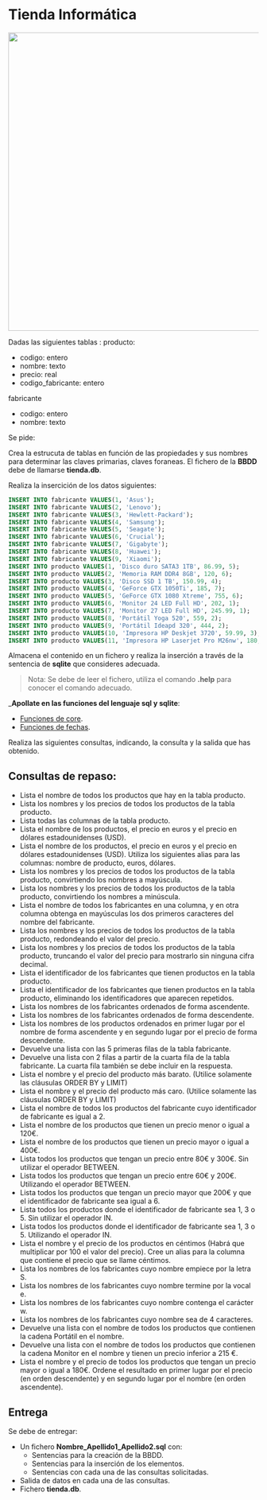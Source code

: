 <div>

# Tienda Informática

<div align="center">
<img src="https://ultimainformatica.com/img/cms/TIENDAS/NIVARIA/CC%20NIVARIA_%208FEB_18_WEB.jpg" width="600px"/>
</div>

Dadas las siguientes tablas :
producto:
  - codigo: entero
  - nombre: texto
  - precio: real
  - codigo_fabricante: entero

fabricante
  - codigo: entero 
  - nombre: texto

Se pide:

Crea la estrucuta de tablas en función de las propiedades y sus nombres para determinar las claves primarias, claves foraneas. El fichero de la __BBDD__ debe de llamarse __tienda.db__.

Realiza la insercición de los datos siguientes:

```sql
INSERT INTO fabricante VALUES(1, 'Asus');
INSERT INTO fabricante VALUES(2, 'Lenovo');
INSERT INTO fabricante VALUES(3, 'Hewlett-Packard');
INSERT INTO fabricante VALUES(4, 'Samsung');
INSERT INTO fabricante VALUES(5, 'Seagate');
INSERT INTO fabricante VALUES(6, 'Crucial');
INSERT INTO fabricante VALUES(7, 'Gigabyte');
INSERT INTO fabricante VALUES(8, 'Huawei');
INSERT INTO fabricante VALUES(9, 'Xiaomi');
INSERT INTO producto VALUES(1, 'Disco duro SATA3 1TB', 86.99, 5);
INSERT INTO producto VALUES(2, 'Memoria RAM DDR4 8GB', 120, 6);
INSERT INTO producto VALUES(3, 'Disco SSD 1 TB', 150.99, 4);
INSERT INTO producto VALUES(4, 'GeForce GTX 1050Ti', 185, 7);
INSERT INTO producto VALUES(5, 'GeForce GTX 1080 Xtreme', 755, 6);
INSERT INTO producto VALUES(6, 'Monitor 24 LED Full HD', 202, 1);
INSERT INTO producto VALUES(7, 'Monitor 27 LED Full HD', 245.99, 1);
INSERT INTO producto VALUES(8, 'Portátil Yoga 520', 559, 2);
INSERT INTO producto VALUES(9, 'Portátil Ideapd 320', 444, 2);
INSERT INTO producto VALUES(10, 'Impresora HP Deskjet 3720', 59.99, 3);
INSERT INTO producto VALUES(11, 'Impresora HP Laserjet Pro M26nw', 180, 3);
```

Almacena el contenido en un fichero y realiza la inserción a través de la sentencia de __sqlite__ que consideres adecuada.
>Nota: Se debe de leer el fichero, utiliza el comando __.help__ para conocer el comando adecuado.

___Apollate en las funciones del lenguaje sql y sqlite__:
- [Funciones de core](https://www.sqlite.org/lang_corefunc.html). 
- [Funciones de fechas](https://www.sqlite.org/lang_datefunc.html).

Realiza las siguientes consultas, indicando, la consulta y la salida que has obtenido.

## Consultas de repaso:
 - Lista el nombre de todos los productos que hay en la tabla producto.
 - Lista los nombres y los precios de todos los productos de la tabla producto.
 - Lista todas las columnas de la tabla producto.
 - Lista el nombre de los productos, el precio en euros y el precio en dólares estadounidenses (USD).
 - Lista el nombre de los productos, el precio en euros y el precio en dólares estadounidenses (USD). Utiliza los siguientes alias para las columnas: nombre de producto, euros, dólares.
 - Lista los nombres y los precios de todos los productos de la tabla producto, convirtiendo los nombres a mayúscula.
 - Lista los nombres y los precios de todos los productos de la tabla producto, convirtiendo los nombres a minúscula.
 - Lista el nombre de todos los fabricantes en una columna, y en otra columna obtenga en mayúsculas los dos primeros caracteres del nombre del fabricante.
 - Lista los nombres y los precios de todos los productos de la tabla producto, redondeando el valor del precio.
 - Lista los nombres y los precios de todos los productos de la tabla producto, truncando el valor del precio para mostrarlo sin ninguna cifra decimal.
 - Lista el identificador de los fabricantes que tienen productos en la tabla producto.
 - Lista el identificador de los fabricantes que tienen productos en la tabla producto, eliminando los identificadores que aparecen repetidos.
 - Lista los nombres de los fabricantes ordenados de forma ascendente.
 - Lista los nombres de los fabricantes ordenados de forma descendente.
 - Lista los nombres de los productos ordenados en primer lugar por el nombre de forma ascendente y en segundo lugar por el precio de forma descendente.
 - Devuelve una lista con las 5 primeras filas de la tabla fabricante.
 - Devuelve una lista con 2 filas a partir de la cuarta fila de la tabla fabricante. La cuarta fila también se debe incluir en la respuesta.
 - Lista el nombre y el precio del producto más barato. (Utilice solamente las cláusulas ORDER BY y LIMIT)
 - Lista el nombre y el precio del producto más caro. (Utilice solamente las cláusulas ORDER BY y LIMIT)
 - Lista el nombre de todos los productos del fabricante cuyo identificador de fabricante es igual a 2.
 - Lista el nombre de los productos que tienen un precio menor o igual a 120€.
 - Lista el nombre de los productos que tienen un precio mayor o igual a 400€.
 - Lista todos los productos que tengan un precio entre 80€ y 300€. Sin utilizar el operador BETWEEN.
 - Lista todos los productos que tengan un precio entre 60€ y 200€. Utilizando el operador BETWEEN.
 - Lista todos los productos que tengan un precio mayor que 200€ y que el identificador de fabricante sea igual a 6.
 - Lista todos los productos donde el identificador de fabricante sea 1, 3 o 5. Sin utilizar el operador IN.
 - Lista todos los productos donde el identificador de fabricante sea 1, 3 o 5. Utilizando el operador IN.
 - Lista el nombre y el precio de los productos en céntimos (Habrá que multiplicar por 100 el valor del precio). Cree un alias para la columna que contiene el precio que se llame céntimos.
 - Lista los nombres de los fabricantes cuyo nombre empiece por la letra S.
 - Lista los nombres de los fabricantes cuyo nombre termine por la vocal e.
 - Lista los nombres de los fabricantes cuyo nombre contenga el carácter w.
 - Lista los nombres de los fabricantes cuyo nombre sea de 4 caracteres.
 - Devuelve una lista con el nombre de todos los productos que contienen la cadena Portátil en el nombre.
 - Devuelve una lista con el nombre de todos los productos que contienen la cadena Monitor en el nombre y tienen un precio inferior a 215 €.
 - Lista el nombre y el precio de todos los productos que tengan un precio mayor o igual a 180€. Ordene el resultado en primer lugar por el precio (en orden descendente) y en segundo lugar por el nombre (en orden ascendente).

## Entrega

Se debe de entregar:
 - Un fichero __Nombre_Apellido1_Apellido2.sql__ con:
   - Sentencias para la creación de la BBDD.
   - Sentencias para la inserción de los elementos.
   - Sentencias con cada una de las consultas solicitadas.
 - Salida de datos en cada una de las consultas.
 - Fichero __tienda.db__.